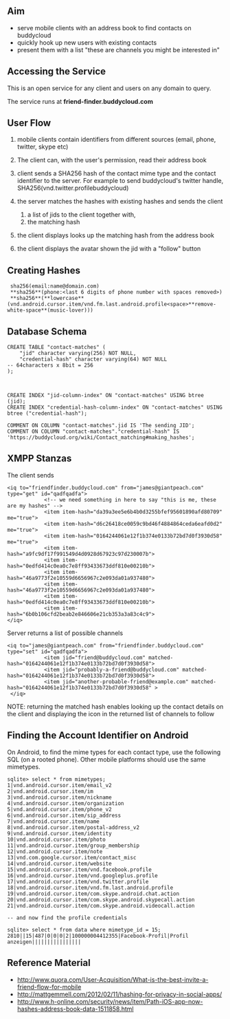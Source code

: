 Aim
---

-   serve mobile clients with an address book to find contacts on
    buddycloud
-   quickly hook up new users with existing contacts
-   present them with a list "these are channels you might be interested
    in"

Accessing the Service
----------------------

This is an open service for any client and users on any domain to query.

The service runs at **friend-finder.buddycloud.com**

User Flow
---------

1.  mobile clients contain identifiers from different sources (email,
    phone, twitter, skype etc)
2.  The client can, with the user's permission, read their address book
3.  client sends a SHA256 hash of the contact mime type and the contact
    identifier to the server. For example to send buddycloud's twitter
    handle, SHA256(vnd.twitter.profile<space>buddycloud)
4.  the server matches the hashes with existing hashes and sends the
    client
    1.  a list of jids to the client together with,
    2.  the matching hash

5.  the client displays looks up the matching hash from the address book
6.  the client displays the avatar shown the jid with a "follow" button

Creating Hashes
---------------
```
 sha256(email:name@domain.com)
 **sha256**(phone:<last 6 digits of phone number with spaces removed>)
 **sha256**(**lowercase**(vnd.android.cursor.item/vnd.fm.last.android.profile<space>**remove-white-space**(music-lover)))
```

Database Schema
---------------

~~~~ {.sql}
CREATE TABLE "contact-matches" (
    "jid" character varying(256) NOT NULL,
    "credential-hash" character varying(64) NOT NULL
-- 64characters x 8bit = 256
);



CREATE INDEX "jid-column-index" ON "contact-matches" USING btree (jid);
CREATE INDEX "credential-hash-column-index" ON "contact-matches" USING btree ("credential-hash");

COMMENT ON COLUMN "contact-matches".jid IS 'The sending JID';
COMMENT ON COLUMN "contact-matches"."credential-hash" IS 'https://buddycloud.org/wiki/Contact_matching#making_hashes';
~~~~

XMPP Stanzas
------------

The client sends

~~~~ {.xml}
<iq to="friendfinder.buddycloud.com" from="james@giantpeach.com" type="get" id="qadfqadfa">
            <!-- we need something in here to say "this is me, these are my hashes" -->
            <item item-hash="da39a3ee5e6b4b0d3255bfef95601890afd80709" me="true">
            <item item-hash="d6c26418ce0059c9bd46f4884864ceda6eafd0d2" me="true">
            <item item-hash="0164244061e12f1b374e0133b72bd7d0f3930d58" me="true">
            <item item-hash="a9fc9df17f991549d4d0928d67923c97d230007b">
            <item item-hash="0edfd414c0ea0c7e8ff93433673ddf810e00210b">
            <item item-hash="46a9773f2e10559d6656967c2e093da01a937480">
            <item item-hash="46a9773f2e10559d6656967c2e093da01a937480">
            <item item-hash="0edfd414c0ea0c7e8ff93433673ddf810e00210b">
            <item item-hash="6b0b106cfd2beab2e846606e21cb353a3a83c4c9">
</iq>
~~~~

Server returns a list of possible channels

~~~~ {.xml}
<iq to="james@giantpeach.com" from="friendfinder.buddycloud.com" type="set" id="qadfqadfa">
            <item jid="friend@buddycloud.com" matched-hash="0164244061e12f1b374e0133b72bd7d0f3930d58">
            <item jid="probably-a-friend@buddycloud.com" matched-hash="0164244061e12f1b374e0133b72bd7d0f3930d58">
            <item jid="another-probable-friend@example.com" matched-hash="0164244061e12f1b374e0133b72bd7d0f3930d58" >
 </iq>
~~~~

NOTE: returning the matched hash enables looking up the contact details
on the client and displaying the icon in the returned list of channels
to follow

Finding the Account Identifier on Android
-----------------------------------------

On Android, to find the mime types for each contact type, use the
following SQL (on a rooted phone). Other mobile platforms should use the
same mimetypes.

~~~~ {.sql}
sqlite> select * from mimetypes;
1|vnd.android.cursor.item/email_v2
2|vnd.android.cursor.item/im
3|vnd.android.cursor.item/nickname
4|vnd.android.cursor.item/organization
5|vnd.android.cursor.item/phone_v2
6|vnd.android.cursor.item/sip_address
7|vnd.android.cursor.item/name
8|vnd.android.cursor.item/postal-address_v2
9|vnd.android.cursor.item/identity
10|vnd.android.cursor.item/photo
11|vnd.android.cursor.item/group_membership
12|vnd.android.cursor.item/note
13|vnd.com.google.cursor.item/contact_misc
14|vnd.android.cursor.item/website
15|vnd.android.cursor.item/vnd.facebook.profile
16|vnd.android.cursor.item/vnd.googleplus.profile
17|vnd.android.cursor.item/vnd.twitter.profile
18|vnd.android.cursor.item/vnd.fm.last.android.profile
19|vnd.android.cursor.item/com.skype.android.chat.action
20|vnd.android.cursor.item/com.skype.android.skypecall.action
21|vnd.android.cursor.item/com.skype.android.videocall.action 

-- and now find the profile credentials

sqlite> select * from data where mimetype_id = 15;
2810||15|487|0|0|0|2|100000004412355|Facebook-Profil|Profil anzeigen||||||||||||||||
~~~~

Reference Material
------------------

-   <http://www.quora.com/User-Acquisition/What-is-the-best-invite-a-friend-flow-for-mobile>
-   <http://mattgemmell.com/2012/02/11/hashing-for-privacy-in-social-apps/>
-   <http://www.h-online.com/security/news/item/Path-iOS-app-now-hashes-address-book-data-1511858.html>
